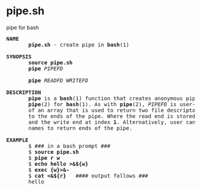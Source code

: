 # pipe.sh
pipe for bash

<pre>
<strong>NAME</strong>
       <strong>pipe.sh</strong> - create pipe in <strong>bash</strong>(1)

<strong>SYNOPSIS</strong>
       <strong>source</strong> <strong>pipe.sh</strong>
       <strong>pipe</strong> <em>PIPEFD</em>

       <strong>pipe</strong> <em>READFD</em> <em>WRITEFD</em>

<strong>DESCRIPTION</strong>
       <strong>pipe</strong> is a <strong>bash</strong>(1) function that creates anonymous pipe, it is like
       <strong>pipe</strong>(2) for <strong>bash</strong>(1). As with <strong>pipe</strong>(2), <em>PIPEFD</em> is user-supplied name
       of an array that is used to return two file descriptors referring
       to the ends of the pipe. Where the read end is stored at index <strong>0</strong>,
       and the write end at index <strong>1</strong>. Alternatively, user can supply two
       names to return ends of the pipe.

<strong>EXAMPLE</strong>
       $ ### in a bash prompt ###
       $ <strong>source pipe.sh</strong>
       $ <strong>pipe r w</strong>
       $ <strong>echo hello >&${w}</strong>
       $ <strong>exec {w}>&-</strong>
       $ <strong>cat <&${r}</strong>   #### output follows ###
       hello
</pre>

